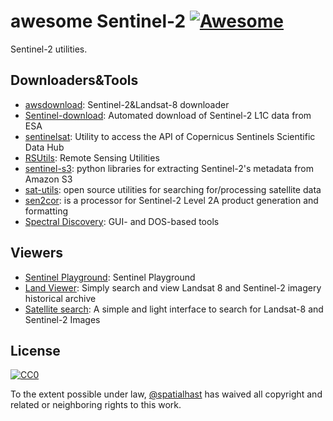 # awesome Sentinel-2 [![Awesome](https://cdn.rawgit.com/sindresorhus/awesome/d7305f38d29fed78fa85652e3a63e154dd8e8829/media/badge.svg)](https://github.com/sindresorhus/awesome)

Sentinel-2 utilities.

## Downloaders&Tools

- [awsdownload](https://github.com/kraftek/awsdownload): Sentinel-2&Landsat-8 downloader
- [Sentinel-download](https://github.com/olivierhagolle/Sentinel-download): Automated download of Sentinel-2 L1C data from ESA
- [sentinelsat](https://github.com/ibamacsr/sentinelsat): Utility to access the API of Copernicus Sentinels Scientific Data Hub
- [RSUtils](https://github.com/IgorGarkusha/RSUtils): Remote Sensing Utilities
- [sentinel-s3](https://github.com/developmentseed/sentinel-s3): python libraries for extracting Sentinel-2's metadata from Amazon S3
- [sat-utils](https://github.com/sat-utils): open source utilities for searching for/processing satellite data
- [sen2cor](http://step.esa.int/main/third-party-plugins-2/sen2cor/): is a processor for Sentinel-2 Level 2A product generation and formatting
- [Spectral Discovery](http://www.geosage.com/highview/download.html): GUI- and DOS-based tools

## Viewers

- [Sentinel Playground](http://apps.sentinel-hub.com/sentinel-playground): Sentinel Playground
- [Land Viewer](https://lv.eosda.com/): Simply search and view Landsat 8 and Sentinel-2 imagery historical archive
- [Satellite search](https://remotepixel.ca/projects/satellitesearch.html): A simple and light interface to search for Landsat-8 and Sentinel-2 Images

## License

[![CC0](http://mirrors.creativecommons.org/presskit/buttons/88x31/svg/cc-zero.svg)](https://creativecommons.org/publicdomain/zero/1.0/)

To the extent possible under law, [@spatialhast](https://github.com/spatialhast) has waived all copyright and related or neighboring rights to this work.

